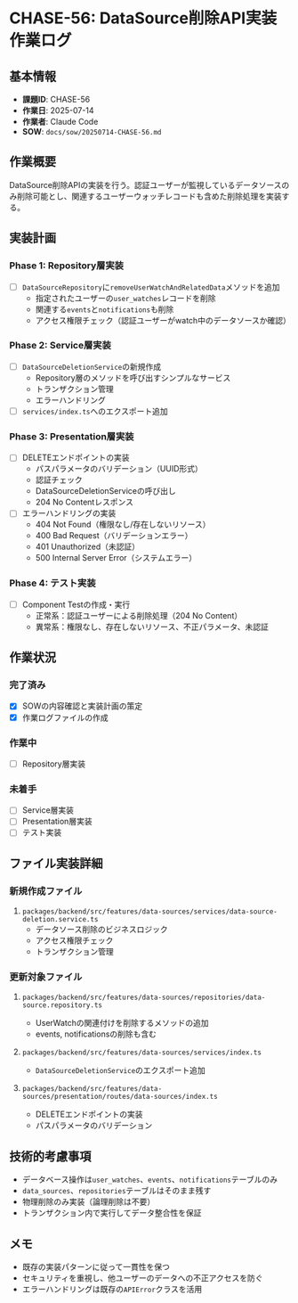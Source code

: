 # CHASE-56: DataSource削除API実装作業ログ

## 基本情報

- **課題ID**: CHASE-56
- **作業日**: 2025-07-14
- **作業者**: Claude Code
- **SOW**: `docs/sow/20250714-CHASE-56.md`

## 作業概要

DataSource削除APIの実装を行う。認証ユーザーが監視しているデータソースのみ削除可能とし、関連するユーザーウォッチレコードも含めた削除処理を実装する。

## 実装計画

### Phase 1: Repository層実装
- [ ] `DataSourceRepository`に`removeUserWatchAndRelatedData`メソッドを追加
  - 指定されたユーザーの`user_watches`レコードを削除
  - 関連する`events`と`notifications`も削除
  - アクセス権限チェック（認証ユーザーがwatch中のデータソースか確認）

### Phase 2: Service層実装
- [ ] `DataSourceDeletionService`の新規作成
  - Repository層のメソッドを呼び出すシンプルなサービス
  - トランザクション管理
  - エラーハンドリング
- [ ] `services/index.ts`へのエクスポート追加

### Phase 3: Presentation層実装
- [ ] DELETEエンドポイントの実装
  - パスパラメータのバリデーション（UUID形式）
  - 認証チェック
  - DataSourceDeletionServiceの呼び出し
  - 204 No Contentレスポンス
- [ ] エラーハンドリングの実装
  - 404 Not Found（権限なし/存在しないリソース）
  - 400 Bad Request（バリデーションエラー）
  - 401 Unauthorized（未認証）
  - 500 Internal Server Error（システムエラー）

### Phase 4: テスト実装
- [ ] Component Testの作成・実行
  - 正常系：認証ユーザーによる削除処理（204 No Content）
  - 異常系：権限なし、存在しないリソース、不正パラメータ、未認証

## 作業状況

### 完了済み
- [x] SOWの内容確認と実装計画の策定
- [x] 作業ログファイルの作成

### 作業中
- [ ] Repository層実装

### 未着手
- [ ] Service層実装
- [ ] Presentation層実装
- [ ] テスト実装

## ファイル実装詳細

### 新規作成ファイル
1. `packages/backend/src/features/data-sources/services/data-source-deletion.service.ts`
   - データソース削除のビジネスロジック
   - アクセス権限チェック
   - トランザクション管理

### 更新対象ファイル
1. `packages/backend/src/features/data-sources/repositories/data-source.repository.ts`
   - UserWatchの関連付けを削除するメソッドの追加
   - events, notificationsの削除も含む

2. `packages/backend/src/features/data-sources/services/index.ts`
   - `DataSourceDeletionService`のエクスポート追加

3. `packages/backend/src/features/data-sources/presentation/routes/data-sources/index.ts`
   - DELETEエンドポイントの実装
   - パスパラメータのバリデーション

## 技術的考慮事項

- データベース操作は`user_watches`、`events`、`notifications`テーブルのみ
- `data_sources`、`repositories`テーブルはそのまま残す
- 物理削除のみ実装（論理削除は不要）
- トランザクション内で実行してデータ整合性を保証

## メモ

- 既存の実装パターンに従って一貫性を保つ
- セキュリティを重視し、他ユーザーのデータへの不正アクセスを防ぐ
- エラーハンドリングは既存の`APIError`クラスを活用
